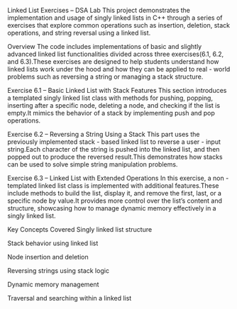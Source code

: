 Linked List Exercises – DSA Lab
This project demonstrates the implementation and usage of singly linked lists in C++ through a series of exercises that explore common operations such as insertion, deletion, stack operations, and string reversal using a linked list.

Overview
The code includes implementations of basic and slightly advanced linked list functionalities divided across three exercises(6.1, 6.2, and 6.3).These exercises are designed to help students understand how linked lists work under the hood and how they can be applied to real - world problems such as reversing a string or managing a stack structure.

Exercise 6.1 – Basic Linked List with Stack Features
This section introduces a templated singly linked list class with methods for pushing, popping, inserting after a specific node, deleting a node, and checking if the list is empty.It mimics the behavior of a stack by implementing push and pop operations.

Exercise 6.2 – Reversing a String Using a Stack
This part uses the previously implemented stack - based linked list to reverse a user - input string.Each character of the string is pushed into the linked list, and then popped out to produce the reversed result.This demonstrates how stacks can be used to solve simple string manipulation problems.

Exercise 6.3 – Linked List with Extended Operations
In this exercise, a non - templated linked list class is implemented with additional features.These include methods to build the list, display it, and remove the first, last, or a specific node by value.It provides more control over the list’s content and structure, showcasing how to manage dynamic memory effectively in a singly linked list.

Key Concepts Covered
Singly linked list structure

Stack behavior using linked list

Node insertion and deletion

Reversing strings using stack logic

Dynamic memory management

Traversal and searching within a linked list

